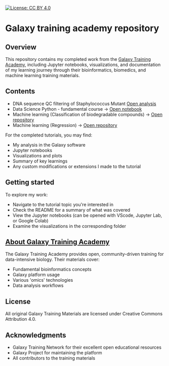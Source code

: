 [![License: CC BY 4.0](https://img.shields.io/badge/License-CC_BY_4.0-lightgrey.svg)](https://creativecommons.org/licenses/by/4.0/)

# **Galaxy training academy repository**

## **Overview**

This repository contains my completed work from the [Galaxy Training Academy](https://training.galaxyproject.org/training-material/about.html), including Jupyter notebooks, visualizations, and documentation of my learning journey through their bioinformatics, biomedics, and machine learning training materials.

## **Contents**
* DNA sequence QC filtering of Staphylococcus Mutant [Open analysis](https://usegalaxy.eu/u/harish_muh12/h/my-analysis)
* Data Science Python - fundamental course → [Open notebook](https://github.com/harishmuh/Galaxy-training-academy_repository/blob/main/Notebooks/data-science-python-basics-course.ipynb)
* Machine learning (Classification of biodegradable compounds) → [Open repository](https://github.com/harishmuh/Biodegradarable-molecules_classification_Galaxy/tree/main)
* Machine learning (Regression)  → [Open repository]()

For the completed tutorials, you may find:
* My analysis in the Galaxy software
* Jupyter notebooks
* Visualizations and plots
* Summary of key learnings
* Any custom modifications or extensions I made to the tutorial

## **Getting started**

To explore my work:
* Navigate to the tutorial topic you're interested in
* Check the README for a summary of what was covered
* View the Jupyter notebooks (can be opened with VScode, Jupyter Lab, or Google Colab)
* Examine the visualizations in the corresponding folder

## **[About Galaxy Training Academy](https://training.galaxyproject.org/training-material/about.html)**

The Galaxy Training Academy provides open, community-driven training for data-intensive biology. Their materials cover:

* Fundamental bioinformatics concepts
* Galaxy platform usage
* Various 'omics' technologies
* Data analysis workflows

## **License**
All original Galaxy Training Materials are licensed under Creative Commons Attribution 4.0.

## **Acknowledgments**
* Galaxy Training Network for their excellent open educational resources
* Galaxy Project for maintaining the platform
* All contributors to the training materials

